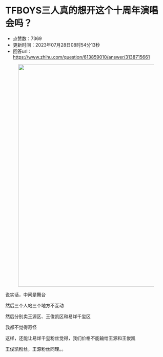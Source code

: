 # TFBOYS三人真的想开这个十周年演唱会吗？
- 点赞数：7369
- 更新时间：2023年07月28日08时54分13秒
- 回答url：https://www.zhihu.com/question/613859010/answer/3138715661
<body>
 <p></p>
 <figure data-size="normal">
  <img src="https://pic1.zhimg.com/50/v2-8683c4a257aab465a3f01219b5b302b1_720w.jpg?source=1940ef5c" data-caption="" data-size="normal" data-rawwidth="695" data-rawheight="662" data-original-token="v2-2563fb250cc4758a9ddaad9475b76d0a" data-default-watermark-src="https://picx.zhimg.com/50/v2-3463db8e7023796c0a43bb5d0b6a5b02_720w.jpg?source=1940ef5c" class="origin_image zh-lightbox-thumb" width="695" data-original="https://pica.zhimg.com/v2-8683c4a257aab465a3f01219b5b302b1_r.jpg?source=1940ef5c">
 </figure>
 <p data-pid="OJXBq4-A">说实话，中间是舞台</p>
 <p data-pid="xJLWl1rd">然后三个人站三个地方不互动</p>
 <p data-pid="vQMpUmJi">然后分别卖王源区、王俊凯区和易烊千玺区</p>
 <p data-pid="OKh-cQMt">我都不觉得奇怪</p>
 <p data-pid="9eH3u1aB">这样，还能让易烊千玺粉丝觉得，我们价格不能输给王源和王俊凯</p>
 <p data-pid="1jlqYTHc">王俊凯粉丝，王源粉丝同理。。</p>
</body>